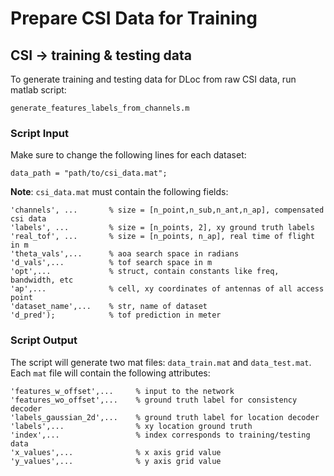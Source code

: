 # Prepare CSI Data for Training

## CSI -> training & testing data

To generate training and testing data for DLoc from raw CSI data, run matlab script:

```setup
generate_features_labels_from_channels.m
```  
### Script Input
Make sure to change the following lines for each dataset:
```
data_path = "path/to/csi_data.mat";
```

**Note**: `csi_data.mat` must contain the following fields:
```
'channels', ...       % size = [n_point,n_sub,n_ant,n_ap], compensated csi data 
'labels', ...         % size = [n_points, 2], xy ground truth labels
'real_tof', ...       % size = [n_points, n_ap], real time of flight in m
'theta_vals',...      % aoa search space in radians
'd_vals',...          % tof search space in m
'opt',...             % struct, contain constants like freq, bandwidth, etc
'ap',...              % cell, xy coordinates of antennas of all access point
'dataset_name',...    % str, name of dataset
'd_pred');            % tof prediction in meter
```
### Script Output
The script will generate two mat files: `data_train.mat` and `data_test.mat`. Each `mat` file will contain the following attributes:
```
'features_w_offset',...     % input to the network
'features_wo_offset',...    % ground truth label for consistency decoder       
'labels_gaussian_2d',...    % ground truth label for location decoder
'labels',...                % xy location ground truth
'index',...                 % index corresponds to training/testing data
'x_values',...              % x axis grid value
'y_values',...              % y axis grid value
```
